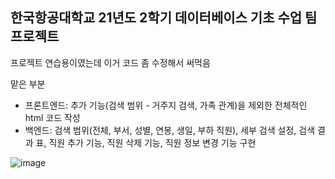 ## 한국항공대학교 21년도 2학기 데이터베이스 기초 수업 팀 프로젝트
프로젝트 연습용이였는데 이거 코드 좀 수정해서 써먹음
  

맡은 부분
- 프론트엔드: 추가 기능(검색 범위 - 거주지 검색, 가족 관계)을 제외한 전체적인 html 코드 작성
- 백엔드: 검색 범위(전체, 부서, 성별, 연봉, 생일, 부하 직원), 세부 검색 설정, 검색 결과 표, 직원 추가 기능, 직원 삭제 기능, 직원 정보 변경 기능 구현


![image](https://user-images.githubusercontent.com/79046106/141319195-e69a16c7-3261-4577-9b6d-2c9ef4da205f.png)



